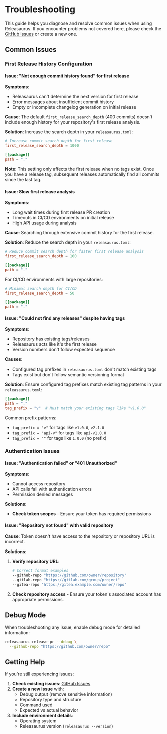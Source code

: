 # Troubleshooting

This guide helps you diagnose and resolve common issues when using Releasaurus.
If you encounter problems not covered here, please check the
[GitHub issues](https://github.com/robgonnella/releasaurus/issues) or create a
new one.

## Common Issues

### First Release History Configuration

#### Issue: "Not enough commit history found" for first release

**Symptoms**:

- Releasaurus can't determine the next version for first release
- Error messages about insufficient commit history
- Empty or incomplete changelog generation on initial release

**Cause**: The default `first_release_search_depth` (400 commits) doesn't
include enough history for your repository's first release analysis.

**Solution**: Increase the search depth in your `releasaurus.toml`:

```toml
# Increase commit search depth for first release
first_release_search_depth = 1000

[[package]]
path = "."
```

**Note**: This setting only affects the first release when no tags exist. Once
you have a release tag, subsequent releases automatically find all commits
since the last tag.

#### Issue: Slow first release analysis

**Symptoms**:

- Long wait times during first release PR creation
- Timeouts in CI/CD environments on initial release
- High API usage during analysis

**Cause**: Searching through extensive commit history for the first release.

**Solution**: Reduce the search depth in your `releasaurus.toml`:

```toml
# Reduce commit search depth for faster first release analysis
first_release_search_depth = 100

[[package]]
path = "."
```

For CI/CD environments with large repositories:

```toml
# Minimal search depth for CI/CD
first_release_search_depth = 50

[[package]]
path = "."
```

#### Issue: "Could not find any releases" despite having tags

**Symptoms**:

- Repository has existing tags/releases
- Releasaurus acts like it's the first release
- Version numbers don't follow expected sequence

**Causes**:

- Configured tag prefixes in `releasaurus.toml` don't match existing tags
- Tags exist but don't follow semantic versioning format

**Solution**: Ensure configured tag prefixes match existing tag patterns in
your `releasaurus.toml`:

```toml
[[package]]
path = "."
tag_prefix = "v"  # Must match your existing tags like "v1.0.0"
```

Common prefix patterns:

- `tag_prefix = "v"` for tags like `v1.0.0`, `v2.1.0`
- `tag_prefix = "api-v"` for tags like `api-v1.0.0`
- `tag_prefix = ""` for tags like `1.0.0` (no prefix)

### Authentication Issues

#### Issue: "Authentication failed" or "401 Unauthorized"

**Symptoms**:

- Cannot access repository
- API calls fail with authentication errors
- Permission denied messages

**Solutions**:

- **Check token scopes** - Ensure your token has required permissions

#### Issue: "Repository not found" with valid repository

**Cause**: Token doesn't have access to the repository or repository URL is
incorrect.

**Solutions**:

1. **Verify repository URL**:

   ```bash
   # Correct format examples
   --github-repo "https://github.com/owner/repository"
   --gitlab-repo "https://gitlab.com/group/project"
   --gitea-repo "https://gitea.example.com/owner/repo"
   ```

2. **Check repository access** - Ensure your token's associated account has
   appropriate permissions.

## Debug Mode

When troubleshooting any issue, enable debug mode for detailed information:

```bash
releasaurus release-pr --debug \
  --github-repo "https://github.com/owner/repo"
```

## Getting Help

If you're still experiencing issues:

1. **Check existing issues**: [GitHub Issues](https://github.com/robgonnella/releasaurus/issues)
2. **Create a new issue** with:
   - Debug output (remove sensitive information)
   - Repository type and structure
   - Command used
   - Expected vs actual behavior
3. **Include environment details**:
   - Operating system
   - Releasaurus version (`releasaurus --version`)
